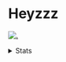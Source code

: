 # Heyzzz  

[![.](https://skillicons.dev/icons?i=js,java)](https://skillicons.dev)  

<details>
<summary>Stats</summary
<!--START_SECTION:waka-->

```txt
TypeScript   3 hrs 45 mins   ████████████████████████░   96.00 %
JSON         7 mins          ▓░░░░░░░░░░░░░░░░░░░░░░░░   02.98 %
JavaScript   2 mins          ▒░░░░░░░░░░░░░░░░░░░░░░░░   01.02 %
```

<!--END_SECTION:waka-->
</details>
